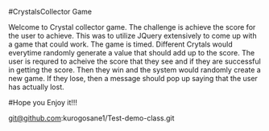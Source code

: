 #CrystalsCollector Game

Welcome to Crystal collector game. The challenge is achieve the score for the user to achieve. This was to utilize JQuery extensively to come up with a game that could work. 
The game is timed. Different Crytals would everytime randomly generate a value that should add up to the score. The user is requred to acheive the score that they see and if they are successful in getting the score. Then they win and the system would randomly create a new game. If they lose, then a message should pop up saying that the user has actually lost. 


#Hope you Enjoy it!!!

git@github.com:kurogosane1/Test-demo-class.git

